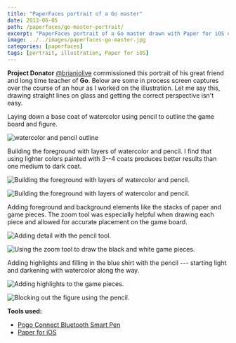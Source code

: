 ```yaml
---
title: "PaperFaces portrait of a Go master"
date: 2013-06-05
path: /paperfaces/go-master-portrait/
excerpt: "PaperFaces portrait of a Go master drawn with Paper for iOS on an iPad."
image: ../../images/paperfaces-go-master.jpg
categories: [paperfaces]
tags: [portrait, illustration, Paper for iOS]
---
```


**Project Donator** [@brianjolive](https://twitter.com/brianjolive) commissioned this portrait of his great friend and long time teacher of **Go**. Below are some in process screen captures over the course of an hour as I worked on the illustration. Let me say this, drawing straight lines on glass and getting the correct perspective isn't easy.

Laying down a base coat of watercolor using pencil to outline the game board and figure.

![watercolor and pencil outline](../../images/paperfaces-go-master-process-1-lg.jpg)

Building the foreground with layers of watercolor and pencil. I find that using lighter colors painted with 3--4 coats produces better results than one medium to dark coat.

![Building the foreground with layers of watercolor and pencil.](../../images/paperfaces-go-master-process-2-lg.jpg)

![Building the foreground with layers of watercolor and pencil.](../../images/paperfaces-go-master-process-3-lg.jpg)

Adding foreground and background elements like the stacks of paper and game pieces. The zoom tool was especially helpful when drawing each piece and allowed for accurate placement on the game board.

![Adding detail with the pencil tool.](../../images/paperfaces-go-master-process-4-lg.jpg)

![Using the zoom tool to draw the black and white game pieces.](../../images/paperfaces-go-master-process-5-lg.jpg)

Adding highlights and filling in the blue shirt with the pencil --- starting light and darkening with watercolor along the way.

![Adding highlights to the game pieces.](../../images/paperfaces-go-master-process-6-lg.jpg)

![Blocking out the figure using the pencil.](../../images/paperfaces-go-master-process-7-lg.jpg)

**Tools used:**

- [Pogo Connect Bluetooth Smart Pen](https://www.amazon.com/gp/product/B009K448L4/ref=as_li_ss_tl?ie=UTF8&camp=1789&creative=390957&creativeASIN=B009K448L4&linkCode=as2&tag=mademist-20)
- [Paper for iOS](https://paper.bywetransfer.com/)
